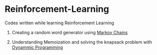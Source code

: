 # Reinforcement-Learning
Codes written while learning Reinforcement Learning

1. Creating a random word generator using <a href="https://github.com/nitinskanwar/Reinforcement-Learning/tree/master/Markov%20Chains">Markov Chains</a>

2. Understanding Memoization and solving the knapsack problem with <a href="https://github.com/nitinskanwar/Reinforcement-Learning/tree/master/Dynamic%20Programming">Dynammic Programming </a>
